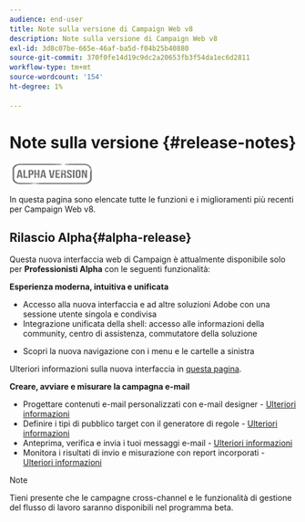 ```yaml
---
audience: end-user
title: Note sulla versione di Campaign Web v8
description: Note sulla versione di Campaign Web v8
exl-id: 3d8c07be-665e-46af-ba5d-f04b25b40880
source-git-commit: 370f0fe14d19c9dc2a20653fb3f54da1ec6d2811
workflow-type: tm+mt
source-wordcount: '154'
ht-degree: 1%

---
```


# Note sulla versione {#release-notes}

![](../assets/do-not-localize/badge.png)

In questa pagina sono elencate tutte le funzioni e i miglioramenti più recenti per Campaign Web v8.

## Rilascio Alpha{#alpha-release}

Questa nuova interfaccia web di Campaign è attualmente disponibile solo per **Professionisti Alpha** con le seguenti funzionalità:

**Esperienza moderna, intuitiva e unificata**

* Accesso alla nuova interfaccia e ad altre soluzioni Adobe con una sessione utente singola e condivisa
* Integrazione unificata della shell: accesso alle informazioni della community, centro di assistenza, commutatore della soluzione
<!--
No search and pulse notifications in Alpha
-->
* Scopri la nuova navigazione con i menu e le cartelle a sinistra

Ulteriori informazioni sulla nuova interfaccia in [questa pagina](../get-started/user-interface.md).

**Creare, avviare e misurare la campagna e-mail**

* Progettare contenuti e-mail personalizzati con e-mail designer - [Ulteriori informazioni](../content/edit-content.md)
* Definire i tipi di pubblico target con il generatore di regole - [Ulteriori informazioni](../audience/about-audiences.md)
* Anteprima, verifica e invia i tuoi messaggi e-mail - [Ulteriori informazioni](../monitor/prepare-send.md)
* Monitora i risultati di invio e misurazione con report incorporati - [Ulteriori informazioni](../reporting/reports.md)

<!--
add info somewhere to remind users that
* they still have access to their console (+ link to v8 console doc)
* they keep their existing data (example: will be able to use their existing delivery templates to create deliveries)
-->

>[!NOTE]
>
>Tieni presente che le campagne cross-channel e le funzionalità di gestione del flusso di lavoro saranno disponibili nel programma beta.
